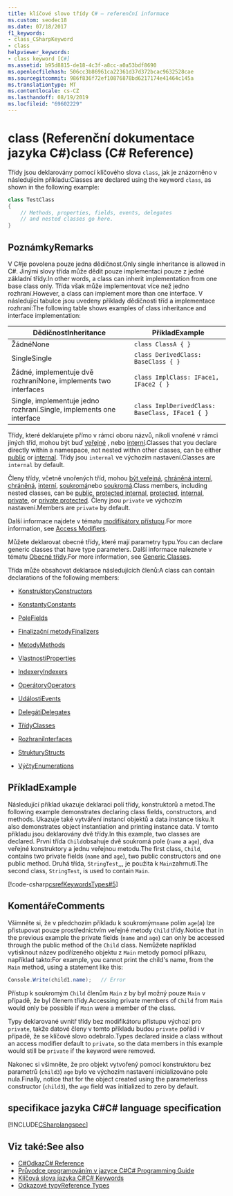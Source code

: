 ```yaml
---
title: klíčové slovo třídy C# – referenční informace
ms.custom: seodec18
ms.date: 07/18/2017
f1_keywords:
- class_CSharpKeyword
- class
helpviewer_keywords:
- class keyword [C#]
ms.assetid: b95d8815-de18-4c3f-a8cc-a0a53bdf8690
ms.openlocfilehash: 506cc3b86961ca22361d37d372bcac9632528cae
ms.sourcegitcommit: 986f836f72ef10876878bd6217174e41464c145a
ms.translationtype: MT
ms.contentlocale: cs-CZ
ms.lasthandoff: 08/19/2019
ms.locfileid: "69602229"
---
```

# <a name="class-c-reference"></a><span data-ttu-id="eaf46-102">class (Referenční dokumentace jazyka C#)</span><span class="sxs-lookup"><span data-stu-id="eaf46-102">class (C# Reference)</span></span>

<span data-ttu-id="eaf46-103">Třídy jsou deklarovány pomocí klíčového slova `class`, jak je znázorněno v následujícím příkladu:</span><span class="sxs-lookup"><span data-stu-id="eaf46-103">Classes are declared using the keyword `class`, as shown in the following example:</span></span>

```csharp
class TestClass
{
    // Methods, properties, fields, events, delegates
    // and nested classes go here.
}
```

## <a name="remarks"></a><span data-ttu-id="eaf46-104">Poznámky</span><span class="sxs-lookup"><span data-stu-id="eaf46-104">Remarks</span></span>

<span data-ttu-id="eaf46-105">V C#je povolena pouze jedna dědičnost.</span><span class="sxs-lookup"><span data-stu-id="eaf46-105">Only single inheritance is allowed in C#.</span></span> <span data-ttu-id="eaf46-106">Jinými slovy třída může dědit pouze implementaci pouze z jedné základní třídy.</span><span class="sxs-lookup"><span data-stu-id="eaf46-106">In other words, a class can inherit implementation from one base class only.</span></span> <span data-ttu-id="eaf46-107">Třída však může implementovat více než jedno rozhraní.</span><span class="sxs-lookup"><span data-stu-id="eaf46-107">However, a class can implement more than one interface.</span></span> <span data-ttu-id="eaf46-108">V následující tabulce jsou uvedeny příklady dědičnosti tříd a implementace rozhraní:</span><span class="sxs-lookup"><span data-stu-id="eaf46-108">The following table shows examples of class inheritance and interface implementation:</span></span>

|<span data-ttu-id="eaf46-109">Dědičnost</span><span class="sxs-lookup"><span data-stu-id="eaf46-109">Inheritance</span></span>|<span data-ttu-id="eaf46-110">Příklad</span><span class="sxs-lookup"><span data-stu-id="eaf46-110">Example</span></span>|
|-----------------|-------------|
|<span data-ttu-id="eaf46-111">Žádné</span><span class="sxs-lookup"><span data-stu-id="eaf46-111">None</span></span>|`class ClassA { }`|
|<span data-ttu-id="eaf46-112">Single</span><span class="sxs-lookup"><span data-stu-id="eaf46-112">Single</span></span>|`class DerivedClass: BaseClass { }`|
|<span data-ttu-id="eaf46-113">Žádné, implementuje dvě rozhraní</span><span class="sxs-lookup"><span data-stu-id="eaf46-113">None, implements two interfaces</span></span>|`class ImplClass: IFace1, IFace2 { }`|
|<span data-ttu-id="eaf46-114">Single, implementuje jedno rozhraní.</span><span class="sxs-lookup"><span data-stu-id="eaf46-114">Single, implements one interface</span></span>|`class ImplDerivedClass: BaseClass, IFace1 { }`|

<span data-ttu-id="eaf46-115">Třídy, které deklarujete přímo v rámci oboru názvů, nikoli vnořené v rámci jiných tříd, mohou být buď [veřejné](./public.md) , nebo [interní](./internal.md).</span><span class="sxs-lookup"><span data-stu-id="eaf46-115">Classes that you declare directly within a namespace, not nested within other classes, can be either [public](./public.md) or [internal](./internal.md).</span></span> <span data-ttu-id="eaf46-116">Třídy jsou `internal` ve výchozím nastavení.</span><span class="sxs-lookup"><span data-stu-id="eaf46-116">Classes are `internal` by default.</span></span>

<span data-ttu-id="eaf46-117">Členy třídy, včetně vnořených tříd, mohou [být veřejná](public.md), [chráněná interní](protected-internal.md), [chráněná](protected.md), [interní](internal.md), [soukromá](private.md)nebo [soukromá](private-protected.md).</span><span class="sxs-lookup"><span data-stu-id="eaf46-117">Class members, including nested classes, can be [public](public.md), [protected internal](protected-internal.md), [protected](protected.md), [internal](internal.md), [private](private.md), or [private protected](private-protected.md).</span></span> <span data-ttu-id="eaf46-118">Členy jsou `private` ve výchozím nastavení.</span><span class="sxs-lookup"><span data-stu-id="eaf46-118">Members are `private` by default.</span></span>

<span data-ttu-id="eaf46-119">Další informace najdete v tématu [modifikátory přístupu](../../programming-guide/classes-and-structs/access-modifiers.md).</span><span class="sxs-lookup"><span data-stu-id="eaf46-119">For more information, see [Access Modifiers](../../programming-guide/classes-and-structs/access-modifiers.md).</span></span>

<span data-ttu-id="eaf46-120">Můžete deklarovat obecné třídy, které mají parametry typu.</span><span class="sxs-lookup"><span data-stu-id="eaf46-120">You can declare generic classes that have type parameters.</span></span> <span data-ttu-id="eaf46-121">Další informace naleznete v tématu [Obecné třídy](../../programming-guide/generics/generic-classes.md).</span><span class="sxs-lookup"><span data-stu-id="eaf46-121">For more information, see [Generic Classes](../../programming-guide/generics/generic-classes.md).</span></span>

<span data-ttu-id="eaf46-122">Třída může obsahovat deklarace následujících členů:</span><span class="sxs-lookup"><span data-stu-id="eaf46-122">A class can contain declarations of the following members:</span></span>

- [<span data-ttu-id="eaf46-123">Konstruktory</span><span class="sxs-lookup"><span data-stu-id="eaf46-123">Constructors</span></span>](../../programming-guide/classes-and-structs/constructors.md)

- [<span data-ttu-id="eaf46-124">Konstanty</span><span class="sxs-lookup"><span data-stu-id="eaf46-124">Constants</span></span>](../../programming-guide/classes-and-structs/constants.md)

- [<span data-ttu-id="eaf46-125">Pole</span><span class="sxs-lookup"><span data-stu-id="eaf46-125">Fields</span></span>](../../programming-guide/classes-and-structs/fields.md)

- [<span data-ttu-id="eaf46-126">Finalizační metody</span><span class="sxs-lookup"><span data-stu-id="eaf46-126">Finalizers</span></span>](../../programming-guide/classes-and-structs/destructors.md)

- [<span data-ttu-id="eaf46-127">Metody</span><span class="sxs-lookup"><span data-stu-id="eaf46-127">Methods</span></span>](../../programming-guide/classes-and-structs/methods.md)

- [<span data-ttu-id="eaf46-128">Vlastnosti</span><span class="sxs-lookup"><span data-stu-id="eaf46-128">Properties</span></span>](../../programming-guide/classes-and-structs/properties.md)

- [<span data-ttu-id="eaf46-129">Indexery</span><span class="sxs-lookup"><span data-stu-id="eaf46-129">Indexers</span></span>](../../programming-guide/indexers/index.md)

- [<span data-ttu-id="eaf46-130">Operátory</span><span class="sxs-lookup"><span data-stu-id="eaf46-130">Operators</span></span>](../../programming-guide/statements-expressions-operators/operators.md)

- [<span data-ttu-id="eaf46-131">Události</span><span class="sxs-lookup"><span data-stu-id="eaf46-131">Events</span></span>](../../programming-guide/events/index.md)

- [<span data-ttu-id="eaf46-132">Delegáti</span><span class="sxs-lookup"><span data-stu-id="eaf46-132">Delegates</span></span>](../../programming-guide/delegates/index.md)

- [<span data-ttu-id="eaf46-133">Třídy</span><span class="sxs-lookup"><span data-stu-id="eaf46-133">Classes</span></span>](../../programming-guide/classes-and-structs/classes.md)

- [<span data-ttu-id="eaf46-134">Rozhraní</span><span class="sxs-lookup"><span data-stu-id="eaf46-134">Interfaces</span></span>](../../programming-guide/interfaces/index.md)

- [<span data-ttu-id="eaf46-135">Struktury</span><span class="sxs-lookup"><span data-stu-id="eaf46-135">Structs</span></span>](../../programming-guide/classes-and-structs/structs.md)

- [<span data-ttu-id="eaf46-136">Výčty</span><span class="sxs-lookup"><span data-stu-id="eaf46-136">Enumerations</span></span>](../../programming-guide/enumeration-types.md)

## <a name="example"></a><span data-ttu-id="eaf46-137">Příklad</span><span class="sxs-lookup"><span data-stu-id="eaf46-137">Example</span></span>

<span data-ttu-id="eaf46-138">Následující příklad ukazuje deklaraci polí třídy, konstruktorů a metod.</span><span class="sxs-lookup"><span data-stu-id="eaf46-138">The following example demonstrates declaring class fields, constructors, and methods.</span></span> <span data-ttu-id="eaf46-139">Ukazuje také vytváření instancí objektů a data instance tisku.</span><span class="sxs-lookup"><span data-stu-id="eaf46-139">It also demonstrates object instantiation and printing instance data.</span></span> <span data-ttu-id="eaf46-140">V tomto příkladu jsou deklarovány dvě třídy.</span><span class="sxs-lookup"><span data-stu-id="eaf46-140">In this example, two classes are declared.</span></span> <span data-ttu-id="eaf46-141">První třída `Child`obsahuje dvě soukromá pole (`name` a `age`), dva veřejné konstruktory a jednu veřejnou metodu.</span><span class="sxs-lookup"><span data-stu-id="eaf46-141">The first class, `Child`, contains two private fields (`name` and `age`), two public constructors and one public method.</span></span> <span data-ttu-id="eaf46-142">Druhá třída, `StringTest`,,, je použita k `Main`zahrnutí.</span><span class="sxs-lookup"><span data-stu-id="eaf46-142">The second class, `StringTest`, is used to contain `Main`.</span></span>

[!code-csharp[csrefKeywordsTypes#5](~/samples/snippets/csharp/VS_Snippets_VBCSharp/csrefKeywordsTypes/CS/keywordsTypes.cs#5)]

## <a name="comments"></a><span data-ttu-id="eaf46-143">Komentáře</span><span class="sxs-lookup"><span data-stu-id="eaf46-143">Comments</span></span>

<span data-ttu-id="eaf46-144">Všimněte si, že v předchozím příkladu k soukromým`name` polím `age`(a) lze přistupovat pouze prostřednictvím veřejné metody `Child` třídy.</span><span class="sxs-lookup"><span data-stu-id="eaf46-144">Notice that in the previous example the private fields (`name` and `age`) can only be accessed through the public method of the `Child` class.</span></span> <span data-ttu-id="eaf46-145">Nemůžete například vytisknout název podřízeného objektu z `Main` metody pomocí příkazu, například takto:</span><span class="sxs-lookup"><span data-stu-id="eaf46-145">For example, you cannot print the child's name, from the `Main` method, using a statement like this:</span></span>

```csharp
Console.Write(child1.name);   // Error
```

<span data-ttu-id="eaf46-146">Přístup k soukromým `Child` členům `Main` z by byl možný pouze `Main` v případě, že byl členem třídy.</span><span class="sxs-lookup"><span data-stu-id="eaf46-146">Accessing private members of `Child` from `Main` would only be possible if `Main` were a member of the class.</span></span>

<span data-ttu-id="eaf46-147">Typy deklarované uvnitř třídy bez modifikátoru přístupu výchozí pro `private`, takže datové členy v tomto příkladu budou `private` pořád i v případě, že se klíčové slovo odebralo.</span><span class="sxs-lookup"><span data-stu-id="eaf46-147">Types declared inside a class without an access modifier default to `private`, so the data members in this example would still be `private` if the keyword were removed.</span></span>

<span data-ttu-id="eaf46-148">Nakonec si všimněte, že pro objekt vytvořený pomocí konstruktoru bez parametrů (`child3`) `age` bylo ve výchozím nastavení inicializováno pole nula.</span><span class="sxs-lookup"><span data-stu-id="eaf46-148">Finally, notice that for the object created using the parameterless constructor (`child3`), the `age` field was initialized to zero by default.</span></span>

## <a name="c-language-specification"></a><span data-ttu-id="eaf46-149">specifikace jazyka C#</span><span class="sxs-lookup"><span data-stu-id="eaf46-149">C# language specification</span></span>

[!INCLUDE[CSharplangspec](~/includes/csharplangspec-md.md)]

## <a name="see-also"></a><span data-ttu-id="eaf46-150">Viz také:</span><span class="sxs-lookup"><span data-stu-id="eaf46-150">See also</span></span>

- [<span data-ttu-id="eaf46-151">C#Odkaz</span><span class="sxs-lookup"><span data-stu-id="eaf46-151">C# Reference</span></span>](../index.md)
- [<span data-ttu-id="eaf46-152">Průvodce programováním v jazyce C#</span><span class="sxs-lookup"><span data-stu-id="eaf46-152">C# Programming Guide</span></span>](../../programming-guide/index.md)
- [<span data-ttu-id="eaf46-153">Klíčová slova jazyka C#</span><span class="sxs-lookup"><span data-stu-id="eaf46-153">C# Keywords</span></span>](./index.md)
- [<span data-ttu-id="eaf46-154">Odkazové typy</span><span class="sxs-lookup"><span data-stu-id="eaf46-154">Reference Types</span></span>](./reference-types.md)
